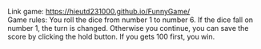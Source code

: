 Link game: https://hieutd231000.github.io/FunnyGame/
<br/>Game rules: You roll the dice from number 1 to number 6. If the dice fall on number 1, the turn is changed. Otherwise you continue, you can save the score by clicking the hold button. If you gets 100 first, you win.
